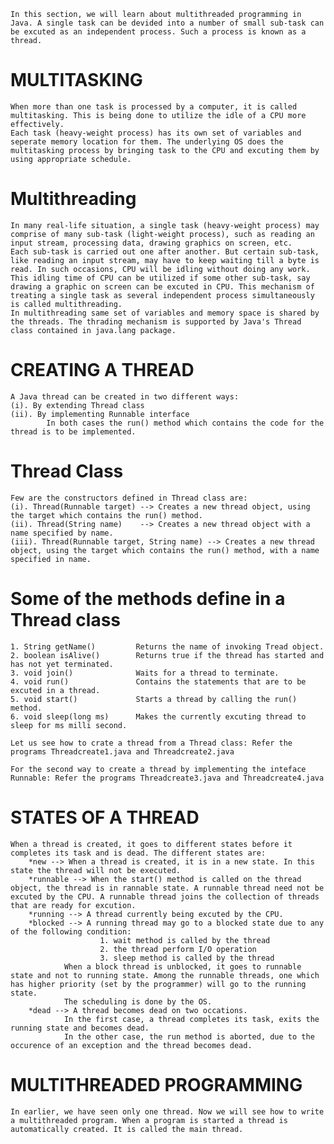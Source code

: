     In this section, we will learn about multithreaded programming in Java. A single task can be devided into a number of small sub-task can be excuted as an independent process. Such a process is known as a thread.
    
# MULTITASKING
    When more than one task is processed by a computer, it is called multitasking. This is being done to utilize the idle of a CPU more effectively.
    Each task (heavy-weight process) has its own set of variables and seperate memory location for them. The underlying OS does the multitasking process by bringing task to the CPU and excuting them by using appropriate schedule.
    
# Multithreading
    In many real-life situation, a single task (heavy-weight process) may comprise of many sub-task (light-weight process), such as reading an input stream, processing data, drawing graphics on screen, etc.
    Each sub-task is carried out one after another. But certain sub-task, like reading an input stream, may have to keep waiting till a byte is read. In such occasions, CPU will be idling without doing any work.
    This idling time of CPU can be utilized if some other sub-task, say drawing a graphic on screen can be excuted in CPU. This mechanism of treating a single task as several independent process simultaneously is called multithreading.
    In multithreading same set of variables and memory space is shared by the threads. The thrading mechanism is supported by Java's Thread class contained in java.lang package.
    
# CREATING A THREAD
    A Java thread can be created in two different ways:
    (i). By extending Thread class
    (ii). By implementing Runnable interface
            In both cases the run() method which contains the code for the thread is to be implemented.
# Thread Class
    Few are the constructors defined in Thread class are:
    (i). Thread(Runnable target) --> Creates a new thread object, using the target which contains the run() method.
    (ii). Thread(String name)    --> Creates a new thread object with a name specified by name.
    (iii). Thread(Runnable target, String name) --> Creates a new thread object, using the target which contains the run() method, with a name specified in name.
    
# Some of the methods define in a Thread class
    1. String getName()         Returns the name of invoking Tread object.
    2. boolean isAlive()        Returns true if the thread has started and has not yet terminated.
    3. void join()              Waits for a thread to terminate.
    4. void run()               Contains the statements that are to be excuted in a thread.
    5. void start()             Starts a thread by calling the run() method.
    6. void sleep(long ms)      Makes the currently excuting thread to sleep for ms milli second.

    Let us see how to crate a thread from a Thread class: Refer the programs Threadcreate1.java and Threadcreate2.java
    
    For the second way to create a thread by implementing the inteface Runnable: Refer the programs Threadcreate3.java and Threadcreate4.java
    
# STATES OF A THREAD
    When a thread is created, it goes to different states before it completes its task and is dead. The different states are:
        *new --> When a thread is created, it is in a new state. In this state the thread will not be executed.
        *runnable --> When the start() method is called on the thread object, the thread is in rannable state. A runnable thread need not be excuted by the CPU. A runnable thread joins the collection of threads that are ready for excution.
        *running --> A thread currently being excuted by the CPU.
        *blocked --> A running thread may go to a blocked state due to any of the following condition:
                        1. wait method is called by the thread
                        2. the thread perform I/O operation
                        3. sleep method is called by the thread
                When a block thread is unblocked, it goes to runnable state and not to running state. Among the runnable threads, one which has higher priority (set by the programmer) will go to the running state.
                The scheduling is done by the OS.
        *dead --> A thread becomes dead on two occations.
                In the first case, a thread completes its task, exits the running state and becomes dead.
                In the other case, the run method is aborted, due to the occurence of an exception and the thread becomes dead.

# MULTITHREADED PROGRAMMING
    In earlier, we have seen only one thread. Now we will see how to write a multithreaded program. When a program is started a thread is automatically created. It is called the main thread. 
    
    
    
